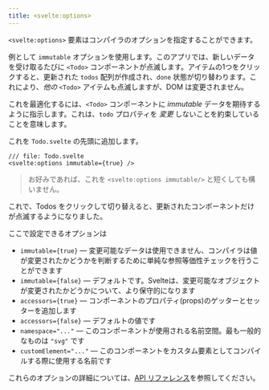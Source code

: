 ```yaml
---
title: <svelte:options>
---
```


`<svelte:options>` 要素はコンパイラのオプションを指定することができます。

例として `immutable` オプションを使用します。このアプリでは、新しいデータを受け取るたびに `<Todo>` コンポーネントが点滅します。アイテムの1つをクリックすると、更新された `todos` 配列が作成され、`done` 状態が切り替わります。これにより、*他の* `<Todo>` アイテムも点滅しますが、DOM は変更されません。

これを最適化するには、`<Todo>` コンポーネントに *immutable* データを期待するように指示します。これは、`todo` プロパティを *変更* しないことを約束していることを意味します。

これを `Todo.svelte` の先頭に追加します。

```svelte
/// file: Todo.svelte
<svelte:options immutable={true} />
```

> お好みであれば、これを `<svelte:options immutable/>` と短くしても構いません。

これで、Todos をクリックして切り替えると、更新されたコンポーネントだけが点滅するようになりました。

ここで設定できるオプションは

- `immutable={true}` — 変更可能なデータは使用できません、コンパイラは値が変更されたかどうかを判断するために単純な参照等価性チェックを行うことができます
- `immutable={false}` — デフォルトです。Svelteは、変更可能なオブジェクトが変更されたかどうかについて、より保守的になります
- `accessors={true}` — コンポーネントのプロパティ(props)のゲッターとセッターを追加します
- `accessors={false}` — デフォルトの値です
- `namespace="..."` —  このコンポーネントが使用される名前空間。最も一般的なものは `"svg"` です
- `customElement="..."` — このコンポーネントをカスタム要素としてコンパイルする際に使用する名前です

これらのオプションの詳細については、[API リファレンス](https://svelte.jp/docs)を参照してください。
